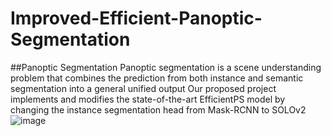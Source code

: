 # Improved-Efficient-Panoptic-Segmentation

##Panoptic Segmentation
Panoptic segmentation is a scene understanding problem that combines the prediction from both instance and semantic segmentation into a general unified output
Our proposed project implements and modifies the state-of-the-art EfficientPS model by changing the instance segmentation head from Mask-RCNN to SOLOv2
![image](https://user-images.githubusercontent.com/38180831/203141636-cd8d5362-c0b4-4cd0-a15a-020d3ba9adde.png)

